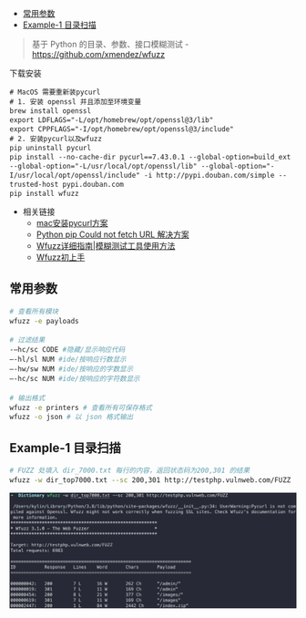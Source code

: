 - [常用参数](#常用参数)
- [Example-1 目录扫描](#example-1-目录扫描)

> 基于 Python 的目录、参数、接口模糊测试 - <https://github.com/xmendez/wfuzz>

下载安装

```
# MacOS 需要重新装pycurl
# 1. 安装 openssl 并且添加至环境变量
brew install openssl
export LDFLAGS="-L/opt/homebrew/opt/openssl@3/lib"
export CPPFLAGS="-I/opt/homebrew/opt/openssl@3/include"
# 2. 安装pycurl以及wfuzz
pip uninstall pycurl
pip install --no-cache-dir pycurl==7.43.0.1 --global-option=build_ext --global-option="-L/usr/local/opt/openssl/lib" --global-option="-I/usr/local/opt/openssl/include" -i http://pypi.douban.com/simple --trusted-host pypi.douban.com
pip install wfuzz
```

- 相关链接
  - [mac安装pycurl方案](https://segmentfault.com/q/1010000012674778)
  - [Python pip Could not fetch URL 解决方案](https://blog.csdn.net/liulanba/article/details/115944889)
  - [Wfuzz详细指南|模糊测试工具使用方法](https://www.ddosi.org/wfuzz-guide/)
  - [Wfuzz初上手](https://gh0st.cn/archives/2018-10-28/1)

## 常用参数

```bash
# 查看所有模块
wfuzz -e payloads

# 过滤结果
-–hc/sc CODE #隐藏/显示响应代码
–-hl/sl NUM #ide/按响应行数显示
–-hw/sw NUM #ide/按响应的字数显示
–-hc/sc NUM #ide/按响应的字符数显示

# 输出格式
wfuzz -e printers # 查看所有可保存格式
wfuzz -o json # 以 json 格式输出
```

## Example-1 目录扫描

```bash
# FUZZ 处填入 dir_7000.txt 每行的内容，返回状态码为200,301 的结果
wfuzz -w dir_top7000.txt --sc 200,301 http://testphp.vulnweb.com/FUZZ
```

![图 1](../../../@attachment/images/Security/安全工具/ScanTools/wfuzz_1661567037361.png)
